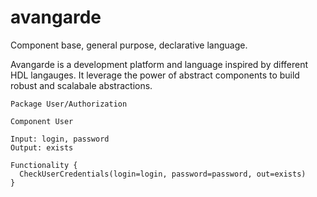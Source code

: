 # avangarde
Component base, general purpose, declarative language.

Avangarde is a development platform and language inspired by different HDL langauges. It leverage the power of abstract components to build
robust and scalabale abstractions.

```
Package User/Authorization

Component User

Input: login, password
Output: exists

Functionality {
  CheckUserCredentials(login=login, password=password, out=exists)
}
```
